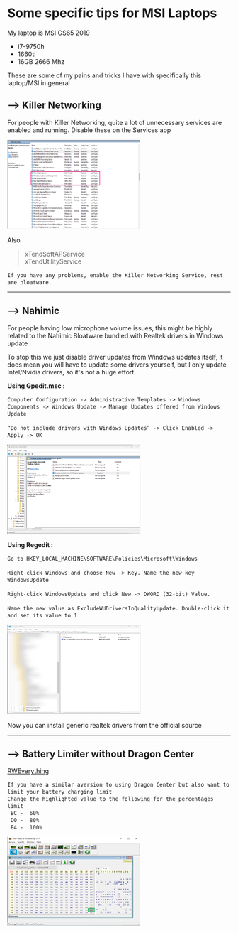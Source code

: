 # Some specific tips for MSI Laptops

My laptop is MSI GS65 2019

- i7-9750h
- 1660ti
- 16GB 2666 Mhz

These are some of my pains and tricks I have with specifically this laptop/MSI in general

## --> Killer Networking

For people with Killer Networking, quite a lot of unnecessary services are enabled and running. Disable these on the Services app

<img src="../assets/msi/services2.png" alt="services" width="300" height="200"/>

Also

> xTendSoftAPService  
> xTendUtilityService

    If you have any problems, enable the Killer Networking Service, rest are bloatware.

---

## --> Nahimic

For people having low microphone volume issues, this might be highly related to the Nahimic Bloatware bundled with Realtek drivers in Windows update

To stop this we just disable driver updates from Windows updates itself, it does mean you will have to update some drivers yourself, but I only update Intel/Nvidia drivers, so it's not a huge effort.

**Using Gpedit.msc :**

    Computer Configuration -> Administrative Templates -> Windows Components -> Windows Update -> Manage Updates offered from Windows Update

    “Do not include drivers with Windows Updates” -> Click Enabled -> Apply -> OK

   <img src="../assets/msi/gpedit.png" alt="gpedit" width="300" height="200"/>

**Using Regedit :**

    Go to HKEY_LOCAL_MACHINE\SOFTWARE\Policies\Microsoft\Windows

    Right-click Windows and choose New -> Key. Name the new key WindowsUpdate

    Right-click WindowsUpdate and click New -> DWORD (32-bit) Value.

    Name the new value as ExcludeWUDriversInQualityUpdate. Double-click it and set its value to 1

<img src="../assets/msi/regedit.png" alt="regedit" width="300" height="200"/>

Now you can install generic realtek drivers from the official source


---

## --> Battery Limiter without Dragon Center

[RWEverything]()

    If you have a similar aversion to using Dragon Center but also want to limit your battery charging limit
    Change the highlighted value to the following for the percentages limit
     BC -  60%
     D0 -  80%
     E4 -  100%

<img src="../assets/msi/battery.png" alt="battery" width ="300" height="200">
